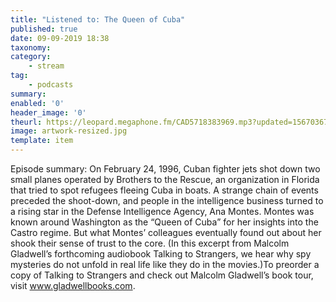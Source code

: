 ```yaml
---
title: "Listened to: The Queen of Cuba"
published: true
date: 09-09-2019 18:38
taxonomy:
category:
	- stream
tag:
	- podcasts
summary:
enabled: '0'
header_image: '0'
theurl: https://leopard.megaphone.fm/CAD5718383969.mp3?updated=1567036762
image: artwork-resized.jpg
template: item
---
```

 
Episode summary: On February 24, 1996, Cuban fighter jets shot down two small planes operated by Brothers to the Rescue, an organization in Florida that tried to spot refugees fleeing Cuba in boats. A strange chain of events preceded the shoot-down, and people in the intelligence business turned to a rising star in the Defense Intelligence Agency, Ana Montes. Montes was known around Washington as the “Queen of Cuba” for her insights into the Castro regime. But what Montes’ colleagues eventually found out about her shook their sense of trust to the core. (In this excerpt from Malcolm Gladwell’s forthcoming audiobook Talking to Strangers, we hear why spy mysteries do not unfold in real life like they do in the movies.)To preorder a copy of Talking to Strangers and check out Malcolm Gladwell’s book tour, visit www.gladwellbooks.com.
